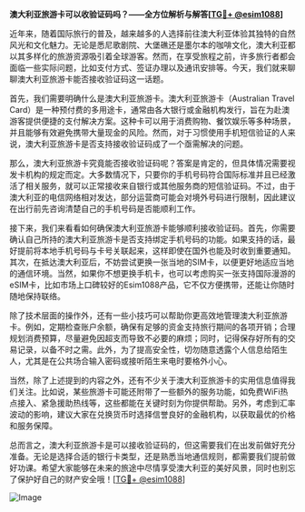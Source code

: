 **澳大利亚旅游卡可以收验证码吗？——全方位解析与解答[[TG💪+ @esim1088](https://t.me/s/esim1088)]**

近年来，随着国际旅行的普及，越来越多的人选择前往澳大利亚体验其独特的自然风光和文化魅力。无论是悉尼歌剧院、大堡礁还是墨尔本的咖啡文化，澳大利亚都以其多样化的旅游资源吸引着全球游客。然而，在享受旅程之前，许多旅行者都会面临一些实际问题，比如支付方式、签证办理以及通讯安排等。今天，我们就来聊聊澳大利亚旅游卡能否接收验证码这一话题。

首先，我们需要明确什么是澳大利亚旅游卡。澳大利亚旅游卡（Australian Travel Card）是一种预付费的多用途卡，通常由各大银行或金融机构发行，旨在为赴澳游客提供便捷的支付解决方案。这种卡可以用于消费购物、餐饮娱乐等多种场景，并且能够有效避免携带大量现金的风险。然而，对于习惯使用手机短信验证的人来说，澳大利亚旅游卡是否支持接收验证码成了一个亟需解决的问题。

那么，澳大利亚旅游卡究竟能否接收验证码呢？答案是肯定的，但具体情况需要视发卡机构的规定而定。大多数情况下，只要你的手机号码符合国际标准并且已经激活了相关服务，就可以正常接收来自银行或其他服务商的短信验证码。不过，由于澳大利亚的电信网络相对发达，部分运营商可能会对境外号码进行限制，因此建议在出行前先咨询清楚自己的手机号码是否能顺利工作。

接下来，我们来看看如何确保澳大利亚旅游卡能够顺利接收验证码。首先，你需要确认自己所持的澳大利亚旅游卡是否支持绑定手机号码的功能。如果支持的话，最好提前将本地手机号码与卡号关联起来，这样即使在国外也能及时收到重要通知。其次，在抵达澳大利亚后，不妨尝试更换一张当地的SIM卡，以便更好地适应当地的通信环境。当然，如果你不想更换手机卡，也可以考虑购买一张支持国际漫游的eSIM卡，比如市场上口碑较好的Esim1088产品，它不仅方便携带，还能让你随时随地保持联络。

除了技术层面的操作外，还有一些小技巧可以帮助你更高效地管理澳大利亚旅游卡。例如，定期检查账户余额，确保有足够的资金支持旅行期间的各项开销；合理规划消费预算，尽量避免因超支而导致不必要的麻烦；同时，记得保存好所有的交易记录，以备不时之需。此外，为了提高安全性，切勿随意透露个人信息给陌生人，尤其是在公共场合输入密码或接听陌生来电时要格外小心。

当然，除了上述提到的内容之外，还有不少关于澳大利亚旅游卡的实用信息值得我们关注。比如说，某些旅游卡可能还附带了一些额外的服务功能，如免费WiFi热点接入、紧急援助热线等，这些都能在关键时刻为你提供帮助。另外，考虑到汇率波动的影响，建议大家在兑换货币时选择信誉良好的金融机构，以获取最优的价格和服务保障。

总而言之，澳大利亚旅游卡是可以接收验证码的，但这需要我们在出发前做好充分准备。无论是选择合适的银行卡类型，还是熟悉当地通信规则，都需要我们提前做好功课。希望大家能够在未来的旅途中尽情享受澳大利亚的美好风景，同时也别忘了保护好自己的财产安全哦！[[TG💪+ @esim1088](https://t.me/s/esim1088)] 

![Image](https://i.postimg.cc/4NQfJmqS/Snipaste-2025-05-13-00-14-12.png)